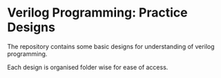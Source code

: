 # Verilog Programming: Practice Designs
The repository contains some basic designs for understanding of verilog programming.

Each design is organised folder wise for ease of access.
